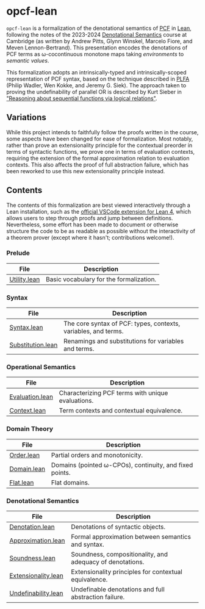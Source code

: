 # opcf-lean

`opcf-lean` is a formalization of the denotational semantics of [PCF](https://en.wikipedia.org/wiki/Programming_Computable_Functions) in [Lean](https://lean-lang.org/), following the notes of the 2023-2024 [Denotational Semantics](https://www.cl.cam.ac.uk/teaching/2324/DenotSem/notes.pdf) course at Cambridge (as written by Andrew Pitts, Glynn Winskel, Marcelo Fiore, and Meven Lennon-Bertrand).
This presentation encodes the denotations of PCF terms as ω-cocontinuous monotone maps taking *environments* to *semantic values*.

This formalization adopts an intrinsically-typed and intrinsically-scoped representation of PCF syntax, based on the technique described in [PLFA](https://plfa.inf.ed.ac.uk/22.08/) (Philip Wadler, Wen Kokke, and Jeremy G. Siek).
The approach taken to proving the undefinability of parallel OR is described by Kurt Sieber in ["Reasoning about sequential functions via logical relations"](https://doi.org/10.1017/CBO9780511525902.015).

## Variations

While this project intends to faithfully follow the proofs written in the course, some aspects have been changed for ease of formalization.
Most notably, rather than prove an extensionality principle for the contextual preorder in terms of syntactic functions, we prove one in terms of evaluation contexts, requiring the extension of the formal approximation relation to evaluation contexts.
This also affects the proof of full abstraction failure, which has been reworked to use this new extensionality principle instead.

## Contents

The contents of this formalization are best viewed interactively through a Lean installation, such as the [official VSCode extension for Lean 4](https://github.com/leanprover/vscode-lean4), which allows users to step through proofs and jump between definitions.
Nevertheless, some effort has been made to document or otherwise structure the code to be as readable as possible without the interactivity of a theorem prover (except where it hasn't; contributions welcome!).

### Prelude

File | Description
---|---
[Utility.lean](/oPCF/Utility.lean) | Basic vocabulary for the formalization.

### Syntax

File | Description
---|---
[Syntax.lean](/oPCF/Syntax.lean) | The core syntax of PCF: types, contexts, variables, and terms.
[Substitution.lean](/oPCF/Substitution.lean) | Renamings and substitutions for variables and terms.

### Operational Semantics

File | Description
---|---
[Evaluation.lean](/oPCF/Evaluation.lean) | Characterizing PCF terms with unique evaluations.
[Context.lean](/oPCF/Context.lean) | Term contexts and contextual equivalence.

### Domain Theory

File | Description
---|---
[Order.lean](/oPCF/Order.lean) | Partial orders and monotonicity.
[Domain.lean](/oPCF/Domain.lean) | Domains (pointed ω-CPOs), continuity, and fixed points.
[Flat.lean](/oPCF/Flat.lean) | Flat domains.

### Denotational Semantics

File | Description
---|---
[Denotation.lean](/oPCF/Denotation.lean) | Denotations of syntactic objects.
[Approximation.lean](/oPCF/Approximation.lean) | Formal approximation between semantics and syntax.
[Soundness.lean](/oPCF/Soundness.lean) | Soundness, compositionality, and adequacy of denotations.
[Extensionality.lean](/oPCF/Extensionality.lean) | Extensionality principles for contextual equivalence.
[Undefinability.lean](/oPCF/Undefinability.lean) | Undefinable denotations and full abstraction failure.
